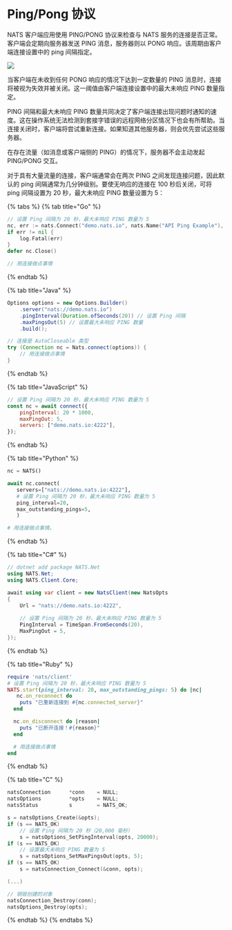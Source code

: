 # Ping/Pong 协议

NATS 客户端应用使用 PING/PONG 协议来检查与 NATS 服务的连接是否正常。客户端会定期向服务器发送 PING 消息，服务器则以 PONG 响应。该周期由客户端连接设置中的 ping 间隔指定。

![](../../../.gitbook/assets/pingpong.svg)

当客户端在未收到任何 PONG 响应的情况下达到一定数量的 PING 消息时，连接将被视为失效并被关闭。这一阈值由客户端连接设置中的最大未响应 PING 数量指定。

PING 间隔和最大未响应 PING 数量共同决定了客户端连接出现问题时通知的速度。这在操作系统无法检测到套接字错误的远程网络分区情况下也会有所帮助。当连接关闭时，客户端将尝试重新连接。如果知道其他服务器，则会优先尝试这些服务器。

在存在流量（如消息或客户端侧的 PING）的情况下，服务器不会主动发起 PING/PONG 交互。

对于具有大量流量的连接，客户端通常会在两次 PING 之间发现连接问题，因此默认的 ping 间隔通常为几分钟级别。要使无响应的连接在 100 秒后关闭，可将 ping 间隔设置为 20 秒，最大未响应 PING 数量设置为 5：

{% tabs %}
{% tab title="Go" %}
```go
// 设置 Ping 间隔为 20 秒，最大未响应 PING 数量为 5
nc, err := nats.Connect("demo.nats.io", nats.Name("API Ping Example"), nats.PingInterval(20*time.Second), nats.MaxPingsOutstanding(5))
if err != nil {
    log.Fatal(err)
}
defer nc.Close()

// 用连接做点事情
```
{% endtab %}

{% tab title="Java" %}
```java
Options options = new Options.Builder()
    .server("nats://demo.nats.io")
    .pingInterval(Duration.ofSeconds(20)) // 设置 Ping 间隔
    .maxPingsOut(5) // 设置最大未响应 PING 数量
    .build();

// 连接是 AutoCloseable 类型
try (Connection nc = Nats.connect(options)) {
    // 用连接做点事情
}
```
{% endtab %}

{% tab title="JavaScript" %}
```javascript
// 设置 Ping 间隔为 20 秒，最大未响应 PING 数量为 5
const nc = await connect({
    pingInterval: 20 * 1000,
    maxPingOut: 5,
    servers: ["demo.nats.io:4222"],
});
```
{% endtab %}

{% tab title="Python" %}
```python
nc = NATS()

await nc.connect(
   servers=["nats://demo.nats.io:4222"],
   # 设置 Ping 间隔为 20 秒，最大未响应 PING 数量为 5
   ping_interval=20,
   max_outstanding_pings=5,
   )

# 用连接做点事情。
```
{% endtab %}

{% tab title="C#" %}
```csharp
// dotnet add package NATS.Net
using NATS.Net;
using NATS.Client.Core;

await using var client = new NatsClient(new NatsOpts
{
    Url = "nats://demo.nats.io:4222",
    
    // 设置 Ping 间隔为 20 秒，最大未响应 PING 数量为 5
    PingInterval = TimeSpan.FromSeconds(20),
    MaxPingOut = 5,
});
```
{% endtab %}

{% tab title="Ruby" %}
```ruby
require 'nats/client'
# 设置 Ping 间隔为 20 秒，最大未响应 PING 数量为 5
NATS.start(ping_interval: 20, max_outstanding_pings: 5) do |nc|
   nc.on_reconnect do
    puts "已重新连接到 #{nc.connected_server}"
  end

  nc.on_disconnect do |reason|
    puts "已断开连接！#{reason}"
  end

  # 用连接做点事情
end
```
{% endtab %}

{% tab title="C" %}
```c
natsConnection      *conn    = NULL;
natsOptions         *opts    = NULL;
natsStatus          s        = NATS_OK;

s = natsOptions_Create(&opts);
if (s == NATS_OK)
    // 设置 Ping 间隔为 20 秒（20,000 毫秒）
    s = natsOptions_SetPingInterval(opts, 20000);
if (s == NATS_OK)
    // 设置最大未响应 PING 数量为 5
    s = natsOptions_SetMaxPingsOut(opts, 5);
if (s == NATS_OK)
    s = natsConnection_Connect(&conn, opts);

(...)

// 销毁创建的对象
natsConnection_Destroy(conn);
natsOptions_Destroy(opts);
```
{% endtab %}
{% endtabs %}